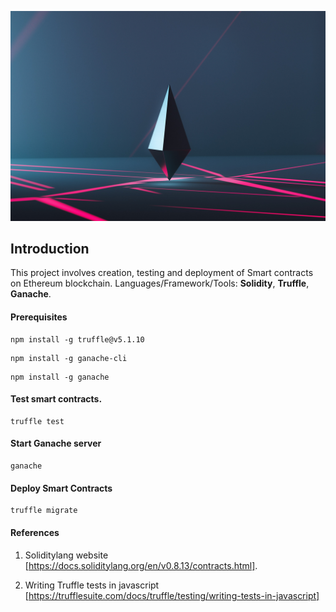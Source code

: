 ![alt text](https://github.com/ashu17188/blockchain-ethereum/blob/development/assets/images/ethereum.jpg?raw=true)

## Introduction

This project involves creation, testing and deployment of Smart contracts on Ethereum blockchain. Languages/Framework/Tools: **Solidity**, **Truffle**, **Ganache**.

#### Prerequisites

```
npm install -g truffle@v5.1.10

```

```
npm install -g ganache-cli

```

```
npm install -g ganache

```

#### Test smart contracts.

```
truffle test
```

#### Start Ganache server

```
ganache
```

#### Deploy Smart Contracts

```
truffle migrate
```

#### References

1. Soliditylang website [https://docs.soliditylang.org/en/v0.8.13/contracts.html].

2. Writing Truffle tests in javascript
   [https://trufflesuite.com/docs/truffle/testing/writing-tests-in-javascript]
